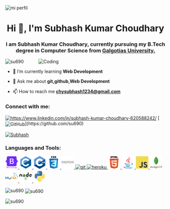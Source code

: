 

<!--
**su690/su690** is a ✨ _special_ ✨ repository because its `README.md` (this file) appears on your GitHub profile.

Here are some ideas to get you started:

- 🔭 I’m currently working on open projects
- 🌱 I’m currently learning data science
- 👯 I’m looking to collaborate on projects
- 🤔 I’m looking for help with friends
- 💬 Ask me about project collaboration
- 📫 How to reach me: chysubhash1234@gmail.com
- 😄 Pronouns: Vaidik
- ⚡ Fun fact: not funny
-->
<img
src="https://camo.githubusercontent.com/fe754c47baa8b2172fc70171165d7411a770cd23098d349664ed5b2c81045b54/68747470733a2f2f6f776c6265727473696f2d726573697a65642e73332e616d617a6f6e6177732e636f6d2f506f707065722e7073642e66756c6c2e706e67" alt="mi perfil" data-canonical-src="https://user-images.githubusercontent.com/74038190/212741999-016fddbd-617a-4448-8042-0ecf907aea25.gif" style="max-width: 100%;height: 20%; display: inline-block;" data-target="animated-image.originalImage">


<h1 align="center">Hi 👋, I'm Subhash Kumar Choudhary</h1>
<h3 align="center">I am Subhash Kumar Choudhary, currently pursuing my B.Tech degree in Computer Science from <a href="https://www.galgotiasuniversity.edu.in/"> Galgotias University.</a></h3>
<img align="right" alt="Coding" width="400" src="https://miro.medium.com/max/1360/0*7Q3yvSIv_t0ioJ-Z.gif">
<p align="left"> <img src="https://komarev.com/ghpvc/?username=su690&label=Profile%20views&color=0e75b6&style=flat" alt="su690" /> </p>



- 🌱 I’m currently learning **Web Development**

- 💬 Ask me about **git,github,Web Development**

- 📫 How to reach me **chysubhash1234@gmail.com**

<h3 align="left">Connect with me:</h3>
<p align="left">
<a href="https://www.linkedin.com/in/subhash-kumar-choudhary-620588242/" target="blank"><img align="center" src="https://raw.githubusercontent.com/rahuldkjain/github-profile-readme-generator/master/src/images/icons/Social/linked-in-alt.svg" alt="https://www.linkedin.com/in/subhash-kumar-choudhary-620588242/" height="30" width="40" /></a>
[<img align="center" src="https://raw.githubusercontent.com/rahuldkjain/github-profile-readme-generator/master/src/images/icons/Social/github.svg" alt="GitHub" height="30" width="40" />](https://github.com/su690)

  <a href="https://www.hackerrank.com/profile/chysubhash1234" target="blank"><img align="center" src="https://raw.githubusercontent.com/rahuldkjain/github-profile-readme-generator/master/src/images/icons/Social/hackerrank.svg" alt="Subhash" height="30" width="40" /></a>
</p>

<h3 align="left">Languages and Tools:</h3>
<p align="left"> <a href="https://getbootstrap.com" target="_blank" rel="noreferrer"> <img src="https://raw.githubusercontent.com/devicons/devicon/master/icons/bootstrap/bootstrap-plain-wordmark.svg" alt="bootstrap" width="40" height="40"/> </a> <a href="https://www.cprogramming.com/" target="_blank" rel="noreferrer"> <img src="https://raw.githubusercontent.com/devicons/devicon/master/icons/c/c-original.svg" alt="c" width="40" height="40"/> </a> <a href="https://www.w3schools.com/cpp/" target="_blank" rel="noreferrer"> <img src="https://raw.githubusercontent.com/devicons/devicon/master/icons/cplusplus/cplusplus-original.svg" alt="cplusplus" width="40" height="40"/> </a> <a href="https://www.w3schools.com/css/" target="_blank" rel="noreferrer"> <img src="https://raw.githubusercontent.com/devicons/devicon/master/icons/css3/css3-original-wordmark.svg" alt="css3" width="40" height="40"/> </a> <a href="https://expressjs.com" target="_blank" rel="noreferrer"> <img src="https://raw.githubusercontent.com/devicons/devicon/master/icons/express/express-original-wordmark.svg" alt="express" width="40" height="40"/> </a> <a href="https://git-scm.com/" target="_blank" rel="noreferrer"> <img src="https://www.vectorlogo.zone/logos/git-scm/git-scm-icon.svg" alt="git" width="40" height="40"/> </a> <a href="https://heroku.com" target="_blank" rel="noreferrer"> <img src="https://www.vectorlogo.zone/logos/heroku/heroku-icon.svg" alt="heroku" width="40" height="40"/> </a> <a href="https://www.w3.org/html/" target="_blank" rel="noreferrer"> <img src="https://raw.githubusercontent.com/devicons/devicon/master/icons/html5/html5-original-wordmark.svg" alt="html5" width="40" height="40"/> </a> <a href="https://www.java.com" target="_blank" rel="noreferrer"> <img src="https://raw.githubusercontent.com/devicons/devicon/master/icons/java/java-original.svg" alt="java" width="40" height="40"/> </a> <a href="https://developer.mozilla.org/en-US/docs/Web/JavaScript" target="_blank" rel="noreferrer"> <img src="https://raw.githubusercontent.com/devicons/devicon/master/icons/javascript/javascript-original.svg" alt="javascript" width="40" height="40"/> </a> <a href="https://www.mongodb.com/" target="_blank" rel="noreferrer"> <img src="https://raw.githubusercontent.com/devicons/devicon/master/icons/mongodb/mongodb-original-wordmark.svg" alt="mongodb" width="40" height="40"/> </a> <a href="https://www.mysql.com/" target="_blank" rel="noreferrer"> <img src="https://raw.githubusercontent.com/devicons/devicon/master/icons/mysql/mysql-original-wordmark.svg" alt="mysql" width="40" height="40"/> </a> <a href="https://nodejs.org" target="_blank" rel="noreferrer"> <img src="https://raw.githubusercontent.com/devicons/devicon/master/icons/nodejs/nodejs-original-wordmark.svg" alt="nodejs" width="40" height="40"/> </a> <a href="https://www.python.org" target="_blank" rel="noreferrer"> <img src="https://raw.githubusercontent.com/devicons/devicon/master/icons/python/python-original.svg" alt="python" width="40" height="40"/> </a> </p>

<p><img align="left" src="https://github-readme-stats.vercel.app/api/top-langs?username=su690&show_icons=true&locale=en&layout=compact" alt="su690" /></p>

<p>&nbsp;<img align="center" src="https://github-readme-stats.vercel.app/api?username=su690&show_icons=true&locale=en" alt="su690" /></p>

<p><img align="center" src="https://github-readme-streak-stats.herokuapp.com/?user=su690&" alt="su690" /></p>

